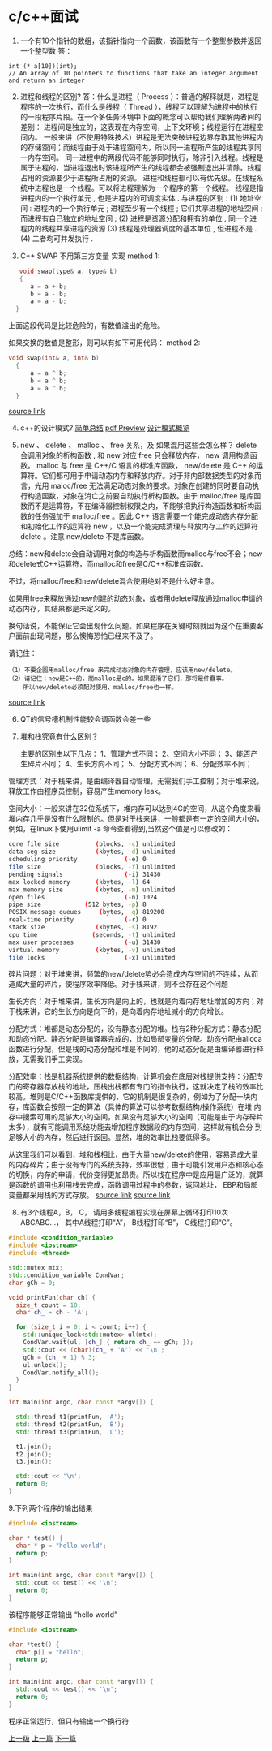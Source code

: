 # c/c++面试

1. 一个有10个指针的数组，该指针指向一个函数，该函数有一个整型参数并返回一个整型数
答：
```
int (* a[10])(int);
// An array of 10 pointers to functions that take an integer argument and return an integer
```
2. 进程和线程的区别?
答：什么是进程（ Process ）：普通的解释就是，进程是程序的一次执行，而什么是线程（ Thread ），线程可以理解为进程中的执行的一段程序片段。在一个多任务环境中下面的概念可以帮助我们理解两者间的差别：
进程间是独立的，这表现在内存空间，上下文环境；线程运行在进程空间内。 一般来讲（不使用特殊技术）进程是无法突破进程边界存取其他进程内的存储空间；而线程由于处于进程空间内，所以同一进程所产生的线程共享同一内存空间。 同一进程中的两段代码不能够同时执行，除非引入线程。线程是属于进程的，当进程退出时该进程所产生的线程都会被强制退出并清除。线程占用的资源要少于进程所占用的资源。 进程和线程都可以有优先级。在线程系统中进程也是一个线程。可以将进程理解为一个程序的第一个线程。
线程是指进程内的一个执行单元 , 也是进程内的可调度实体 . 与进程的区别 :
(1) 地址空间 : 进程内的一个执行单元 ; 进程至少有一个线程 ; 它们共享进程的地址空间 ; 而进程有自己独立的地址空间 ;
(2) 进程是资源分配和拥有的单位 , 同一个进程内的线程共享进程的资源
(3) 线程是处理器调度的基本单位 , 但进程不是 .
(4) 二者均可并发执行 .

3. C++ SWAP 不用第三方变量 实现
method 1:
```c++
   void swap(type& a, type& b)
   {
      a = a + b;
      b = a - b;
      a = a - b;
  }
```
上面这段代码是比较危险的，有数值溢出的危险。

 如果交换的数值是整形，则可以有如下可用代码：
method 2:
```c++
void swap(int& a, int& b)
  {
      a = a ^ b;
      b = a ^ b;
      a = a ^ b;
  }
```

[source link](http://blog.csdn.net/menggucaoyuan/article/details/6629230)

4. c++的设计模式?
[简单总结](https://www.cnblogs.com/FG123/p/5046649.html)
[pdf Preview](https://manyones.files.wordpress.com/2010/07/dp-2nd.pdf)
[设计模式概览](../cpp/design_patterns.md)

5. new 、 delete 、 malloc 、 free 关系，及 如果混用这些会怎么样？
delete 会调用对象的析构函数 , 和 new 对应 free 只会释放内存， new 调用构造函数。 malloc 与 free 是 C++/C 语言的标准库函数， new/delete 是 C++ 的运算符。它们都可用于申请动态内存和释放内存。对于非内部数据类型的对象而言，光用 maloc/free 无法满足动态对象的要求。对象在创建的同时要自动执行构造函数，对象在消亡之前要自动执行析构函数。由于 malloc/free 是库函数而不是运算符，不在编译器控制权限之内，不能够把执行构造函数和析构函数的任务强加于 malloc/free 。因此 C++ 语言需要一个能完成动态内存分配和初始化工作的运算符 new ，以及一个能完成清理与释放内存工作的运算符 delete 。注意 new/delete 不是库函数。

总结：new和delete会自动调用对象的构造与析构函数而malloc与free不会；new和delete式C++运算符，而malloc和free是C/C++标准库函数。

不过，将malloc/free和new/delete混合使用绝对不是什么好主意。

如果用free来释放通过new创建的动态对象，或者用delete释放通过malloc申请的动态内存，其结果都是未定义的。

换句话说，不能保证它会出现什么问题。如果程序在关键时刻就因为这个在重要客户面前出现问题，那么懊悔恐怕已经来不及了。

请记住：

```
（1）不要企图用malloc/free 来完成动态对象的内存管理，应该用new/delete。
（2）请记住：new是C++的，而malloc是c的。如果混淆了它们，那将是件蠢事。
    所以new/delete必须配对使用，malloc/free也一样。
```
[source link](http://www.nljb.net/default/%E5%B0%BD%E9%87%8F%E7%94%A8new%E5%92%8Cdelete%E4%BB%A3%E6%9B%BFmalloc%E5%92%8Cfree/)

6. QT的信号槽机制性能较会调函数会差一些

7. 堆和栈究竟有什么区别？

    主要的区别由以下几点：
    1、管理方式不同；
    2、空间大小不同；
    3、能否产生碎片不同；
    4、生长方向不同；
    5、分配方式不同；
    6、分配效率不同；

管理方式：对于栈来讲，是由编译器自动管理，无需我们手工控制；对于堆来说，释放工作由程序员控制，容易产生memory leak。

空间大小：一般来讲在32位系统下，堆内存可以达到4G的空间，从这个角度来看堆内存几乎是没有什么限制的。但是对于栈来讲，一般都是有一定的空间大小的，例如，在linux下使用ulimit -a  命令查看得到,当然这个值是可以修改的：
```sh
core file size          (blocks, -c) unlimited
data seg size           (kbytes, -d) unlimited
scheduling priority             (-e) 0
file size               (blocks, -f) unlimited
pending signals                 (-i) 31430
max locked memory       (kbytes, -l) 64
max memory size         (kbytes, -m) unlimited
open files                      (-n) 1024
pipe size            (512 bytes, -p) 8
POSIX message queues     (bytes, -q) 819200
real-time priority              (-r) 0
stack size              (kbytes, -s) 8192
cpu time               (seconds, -t) unlimited
max user processes              (-u) 31430
virtual memory          (kbytes, -v) unlimited
file locks                      (-x) unlimited
```

碎片问题：对于堆来讲，频繁的new/delete势必会造成内存空间的不连续，从而造成大量的碎片，使程序效率降低。对于栈来讲，则不会存在这个问题

生长方向：对于堆来讲，生长方向是向上的，也就是向着内存地址增加的方向；对于栈来讲，它的生长方向是向下的，是向着内存地址减小的方向增长。

分配方式：堆都是动态分配的，没有静态分配的堆。栈有2种分配方式：静态分配和动态分配。静态分配是编译器完成的，比如局部变量的分配。动态分配由alloca函数进行分配，但是栈的动态分配和堆是不同的，他的动态分配是由编译器进行释放，无需我们手工实现。

分配效率：栈是机器系统提供的数据结构，计算机会在底层对栈提供支持：分配专门的寄存器存放栈的地址，压栈出栈都有专门的指令执行，这就决定了栈的效率比较高。堆则是C/C++函数库提供的，它的机制是很复杂的，例如为了分配一块内存，库函数会按照一定的算法（具体的算法可以参考数据结构/操作系统）在堆 内存中搜索可用的足够大小的空间，如果没有足够大小的空间（可能是由于内存碎片太多），就有可能调用系统功能去增加程序数据段的内存空间，这样就有机会分 到足够大小的内存，然后进行返回。显然，堆的效率比栈要低得多。

从这里我们可以看到，堆和栈相比，由于大量new/delete的使用，容易造成大量的内存碎片；由于没有专门的系统支持，效率很低；由于可能引发用户态和核心态的切换，内存的申请，代价变得更加昂贵。所以栈在程序中是应用最广泛的，就算是函数的调用也利用栈去完成，函数调用过程中的参数，返回地址， EBP和局部变量都采用栈的方式存放。
[source link](http://blog.csdn.net/wo17fang/article/details/52244238)
[source link](https://unix.stackexchange.com/questions/127602/default-stack-size-for-pthreads)

8. 有3个线程A，B， C， 请用多线程编程实现在屏幕上循环打印10次ABCABC...， 其中A线程打印“A”， B线程打印“B”， C线程打印“C”。

```c++
#include <condition_variable>
#include <iostream>
#include <thread>

std::mutex mtx;
std::condition_variable CondVar;
char gCh = 0;

void printFun(char ch) {
  size_t count = 10;
  char ch_ = ch - 'A';

  for (size_t i = 0; i < count; i++) {
    std::unique_lock<std::mutex> ul(mtx);
    CondVar.wait(ul, [ch_] { return ch_ == gCh; });
    std::cout << (char)(ch_ + 'A') << '\n';
    gCh = (ch_ + 1) % 3;
    ul.unlock();
    CondVar.notify_all();
  }
}

int main(int argc, char const *argv[]) {

  std::thread t1(printFun, 'A');
  std::thread t2(printFun, 'B');
  std::thread t3(printFun, 'C');

  t1.join();
  t2.join();
  t3.join();

  std::cout << '\n';
  return 0;
}
```
9.下列两个程序的输出结果
```c++
#include <iostream>

char * test() {
  char * p = "hello world";
  return p;
}

int main(int argc, char const *argv[]) {
  std::cout << test() << '\n';
  return 0;
}
```
该程序能够正常输出 “hello world”

```c++
#include <iostream>

char *test() {
  char p[] = "hello";
  return p;
}

int main(int argc, char const *argv[]) {
  std::cout << test() << '\n';
  return 0;
}
```

程序正常运行，但只有输出一个换行符

[上一级](base.md)
[上一篇](fedoraInstallSS.md)
[下一篇](google_search_tips.md)
